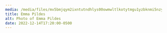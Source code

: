 ```yaml
---
media: /media/files/mv5bmjqym2ixntutndhlys00owmwltlkotytmgu1yzbknmi5nzyyxkeyxkfqcgdeqxvymjqwmdg0ng-._v1_.jpg
title: Emma Pildes
alt: Photo of Emma Pildes
date: 2022-12-14T17:20:00-0500
---
```

